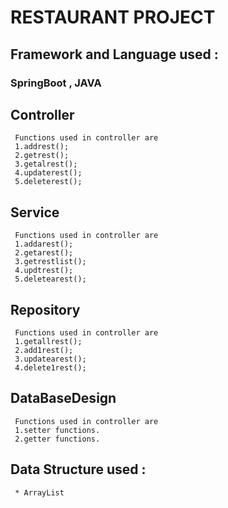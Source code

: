 #   RESTAURANT PROJECT

  ## Framework and Language used :
  ### SpringBoot , JAVA
  
  ## Controller
     Functions used in controller are 
     1.addrest();
     2.getrest();
     3.getalrest();
     4.updaterest();
     5.deleterest();
     
  ## Service
     Functions used in controller are
     1.addarest();
     2.getarest();
     3.getrestlist();
     4.updtrest();
     5.deletearest();
     
  ## Repository
     Functions used in controller are
     1.getallrest();
     2.add1rest();
     3.updatearest();
     4.delete1rest();
     
  ## DataBaseDesign
     Functions used in controller are
     1.setter functions.
     2.getter functions.
     
  ## Data Structure used :
     * ArrayList
